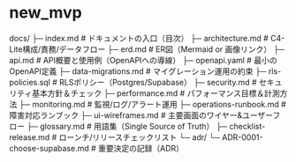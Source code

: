 # new_mvp

docs/
├─ index.md                 # ドキュメントの入口（目次）
├─ architecture.md          # C4-Lite構成/責務/データフロー
├─ erd.md                   # ER図（Mermaid or 画像リンク）
├─ api.md                   # API概要と使用例（OpenAPIへの導線）
├─ openapi.yaml             # 最小のOpenAPI定義
├─ data-migrations.md       # マイグレーション運用の約束
├─ rls-policies.sql         # RLSポリシー（Postgres/Supabase）
├─ security.md              # セキュリティ基本方針＆チェック
├─ performance.md           # パフォーマンス目標＆計測方法
├─ monitoring.md            # 監視/ログ/アラート運用
├─ operations-runbook.md    # 障害対応ランブック
├─ ui-wireframes.md         # 主要画面のワイヤー&ユーザーフロー
├─ glossary.md              # 用語集（Single Source of Truth）
├─ checklist-release.md     # ローンチ/リリースチェックリスト
└─ adr/
   └─ ADR-0001-choose-supabase.md  # 重要決定の記録（ADR）
